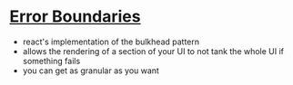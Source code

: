 # [Error Boundaries](https://reactjs.org/docs/error-boundaries.html)

- react's implementation of the bulkhead pattern
- allows the rendering of a section of your UI to not tank the whole UI if something fails
- you can get as granular as you want